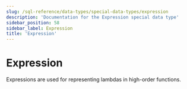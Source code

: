 ```yaml
---
slug: /sql-reference/data-types/special-data-types/expression
description: 'Documentation for the Expression special data type'
sidebar_position: 58
sidebar_label: Expression
title: 'Expression'
---
```


# Expression

Expressions are used for representing lambdas in high-order functions.
